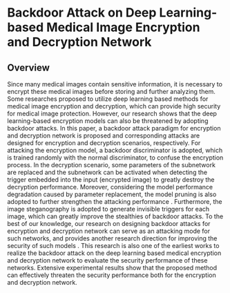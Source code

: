 # Backdoor Attack on Deep Learning-based Medical Image Encryption and Decryption Network
## Overview
Since many medical images contain sensitive information, it is necessary to encrypt these medical images before storing and further analyzing them. Some researches proposed to utilize deep learning based methods for medical image encryption and decryption, which can provide high security for medical image protection. However, our research shows that the deep learning-based encryption models can also be threatened by adopting backdoor attacks. In this paper, a backdoor attack paradigm for encryption and decryption network is proposed and corresponding attacks are designed for encryption and decryption scenarios, respectively. For attacking the encryption model, a backdoor discriminator is adopted, which is trained randomly with the normal discriminator, to confuse the encryption process. In the decryption scenario, some parameters of the subnetwork are replaced and the subnetwork can be activated when detecting the trigger embedded into the input (encrypted image) to greatly destroy the decryption performance. Moreover, considering the model performance degradation caused by parameter replacement, the model pruning is also adopted to further strengthen the attacking performance  .   Furthermore, the image steganography is adopted to generate invisible triggers for each image, which can greatly improve the stealthies of backdoor attacks. To the best of our knowledge, our research on designing backdoor attacks for encryption and decryption network can serve as an attacking mode for such networks, and provides another research direction for improving the security of such models  . This research is also one of the earliest works to realize the backdoor attack on the deep learning based medical encryption and decryption network to evaluate the security performance of these networks. Extensive experimental results show that the proposed method can effectively threaten the security performance both for the encryption and decryption network.

